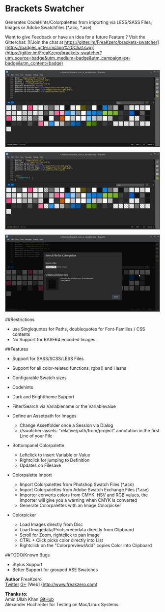 # Brackets Swatcher  

Generates CodeHints/Colorpalettes from importing via LESS/SASS Files, Images or Adobe Swatchfiles (*.aco, *.ase)

Want to give Feedback or have an Idea for a future Feature ? Visit the Gitterchat: [![Join the chat at https://gitter.im/FreaKzero/brackets-swatcher](https://badges.gitter.im/Join%20Chat.svg)](https://gitter.im/FreaKzero/brackets-swatcher?utm_source=badge&utm_medium=badge&utm_campaign=pr-badge&utm_content=badge)

![Filter](https://raw.githubusercontent.com/FreaKzero/brackets-swatcher/master/readme/readme-filter.gif)

![Variables](https://raw.githubusercontent.com/FreaKzero/brackets-swatcher/master/readme/readme-variables.gif)

![ColorPicker](https://raw.githubusercontent.com/FreaKzero/brackets-swatcher/master/readme/readme-picker.gif)

##Restrictions  
* use Singlequotes for Paths, doublequotes for Font-Families / CSS contents  
* No Support for BASE64 encoded Images  

##Features  
* Support for SASS/SCSS/LESS Files  
* Support for all color-related functions, rgba() and Hashs  
* Configurable Swatch sizes  
* Codehints  
* Dark and Brighttheme Support  
* Filter/Search via Variablename or the Variablevalue  

* Define an Assetpath for Images  
	* Change Assetfolder once a Session via Dialog  
	* //swatcher-assets: "relative/path/from/project" annotation in the first Line of your File  

* Bottompanel Colorpalette  
    * Leftclick to insert Variable or Value  
    * Rightclick for jumping to Definition  
    * Updates on Filesave  
    
* Colorpalette Import  
    * Import Colorpalettes from Photshop Swatch Files (*.aco)  
    * Import Colorpalettes from Adobe Swatch Exchange Files (*.ase)  
    * Importer converts colors from CMYK, HSV and RGB values, the Importer will give you a warning when CMYK is converted
    * Generate Colorpalettes with an Image Colorpicker  

* Colorpicker  
	* Load Images directly from Disc  
	* Load Imagedata/Printscreendata directly from Clipboard  
	* Scroll for Zoom, rightclick to pan Image  
    * CTRL + Click picks color directly into List
    * Rightclick on the "Colorpreview/Add" copies Color into Clipboard

##TODO/Known Bugs
  
* Stylus Support  
* Better Support for grouped ASE Swatches

**Author** FreaKzero  
 [Twitter](https://twitter.com/freakzerodotcom) [G+](https://plus.google.com/+FreaKzero) [Web] (http://www.freakzero.com)
 
**Thanks to:**  
Amin Ullah Khan [GitHub](https://github.com/sprintr)  
Alexander Hochreiter for Testing on Mac/Linux Systems
